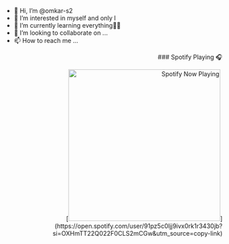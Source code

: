- 👋 Hi, I’m @omkar-s2
- 👀 I’m interested in myself and only I
- 🌱 I’m currently learning everything🤣🤣
- 💞️ I’m looking to collaborate on ...
- 📫 How to reach me ...

<p align="right">
### Spotify Playing 🎧
  </p>
<p align="right">
[<img src="https://omkar-spotify-now-playing.vercel.app/api/spotify-playing" alt="Spotify Now Playing" width="350" />](https://open.spotify.com/user/91pz5c0ljj9ivx0rk1r3430jb?si=OXHmTT22Q022F0CLS2mCGw&utm_source=copy-link)
</p>

<!---
omkar-s2/omkar-s2 is a ✨ special ✨ repository because its `README.md` (this file) appears on your GitHub profile.
You can click the Preview link to take a look at your changes.
--->
